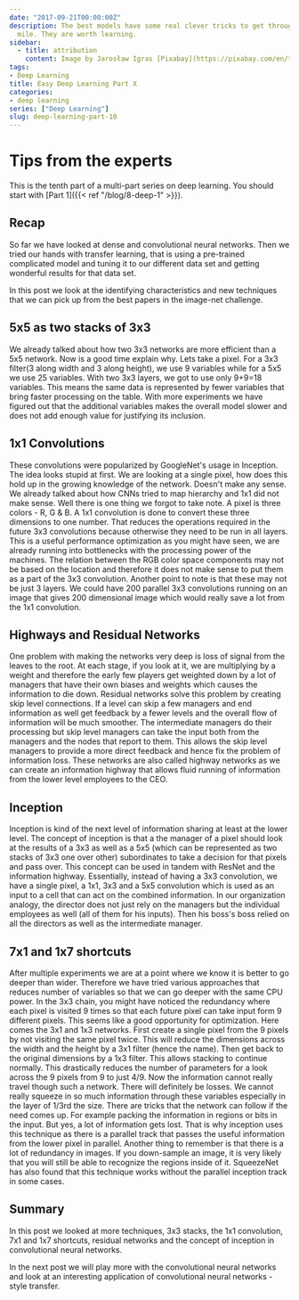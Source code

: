 ```yaml
---
date: "2017-09-21T00:00:00Z"
description: The best models have some real clever tricks to get through the last
  mile. They are worth learning.
sidebar:
  - title: attribution
    content: Image by Jarosław Igras [Pixabay](https://pixabay.com/en/the-intersection-way-investment-2683894/)
tags:
- Deep Learning
title: Easy Deep Learning Part X
categories:
- deep learning
series: ["Deep Learning"]
slug: deep-learning-part-10
---
```


# Tips from the experts
This is the tenth part of a multi-part series on deep learning. You should start with [Part 1]({{< ref "/blog/8-deep-1" >}}).

## Recap
So far we have looked at dense and convolutional neural networks. Then we tried our hands with transfer learning, that is using a pre-trained complicated model and tuning it to our different data set and getting wonderful results for that data set.

In this post we look at the identifying characteristics and new techniques that we can pick up from the best papers in the image-net challenge.

## 5x5 as two stacks of 3x3
We already talked about how two 3x3 networks are more efficient than a 5x5 network. Now is a good time explain why. Lets take a pixel. For a 3x3 filter(3 along width and 3 along height), we use 9 variables while for a 5x5 we use 25 variables. With two 3x3 layers, we got to use only 9+9=18 variables. This means the same data is represented by fewer variables that bring faster processing on the table. With more experiments we have figured out that the additional variables makes the overall model slower and does not add enough value for justifying its inclusion.

## 1x1 Convolutions
These convolutions were popularized by GoogleNet's usage in Inception. The idea looks stupid at first. We are looking at a single pixel, how does this hold up in the growing knowledge of the network. Doesn't make any sense. We already talked about how CNNs tried to map hierarchy and 1x1 did not make sense. Well there is one thing we forgot to take note. A pixel is three colors - R, G & B. A 1x1 convolution is done to convert these three dimensions to one number. That reduces the operations required in the future 3x3 convolutions because otherwise they need to be run in all layers. This is  a useful performance optimization as you might have seen, we are already running into bottlenecks with the processing power of the machines. The relation between the RGB color space components may not be based on the location and therefore it does not make sense to put them as a part of the 3x3 convolution.
Another point to note is that these may not be just 3 layers. We could have 200 parallel 3x3 convolutions running on an image that gives 200 dimensional image which would really save a lot from the 1x1 convolution.

## Highways and Residual Networks
One problem with making the networks very deep is loss of signal from the leaves to the root. At each stage, if you look at it, we are multiplying by a weight and therefore the early few players get weighted down by a lot of managers that have their own biases and weights which causes the information to die down. Residual networks solve this problem by creating skip level connections. If a level can skip a few managers and end information as well get feedback by a fewer levels and the overall flow of information will be much smoother. The intermediate managers do their processing but skip level managers can take the input both from the managers and the nodes that report to them. This allows the skip level managers to provide a more direct feedback and hence fix the problem of information loss. These networks are also called highway networks as we can create an information highway that allows fluid running of information from the lower level employees to the CEO.

## Inception
Inception is kind of the next level of information sharing at least at the lower level. The concept of inception is that a the manager of a pixel should look at the results of a 3x3 as well as a 5x5 (which can be represented as two stacks of 3x3 one over other) subordinates to take a decision for that pixels and pass over. This concept can be used in tandem with ResNet and the information highway. Essentially, instead of having a 3x3 convolution, we have a single pixel, a 1x1, 3x3 and a 5x5 convolution which is used as an input to a cell that can act on the combined information. In our organization analogy, the director does not just rely on the managers but the individual employees as well (all of them for his inputs). Then his boss's boss relied on all the directors as well as the intermediate manager.

## 7x1 and 1x7 shortcuts
After multiple experiments we are at a point where we know it is better to go deeper than wider. Therefore we have tried various approaches that reduces number of variables so that we can go deeper with the same CPU power. In the 3x3 chain, you might have noticed the redundancy where each pixel is visited 9 times so that each future pixel can take input form 9 different pixels. This seems like a good opportunity for optimization. Here comes the 3x1 and 1x3 networks. First create a single pixel from the 9 pixels by not visiting the same pixel twice. This will reduce the dimensions across the width and the height by a 3x1 filter (hence the name). Then get back to the original dimensions by a 1x3 filter. This allows stacking to continue normally. This drastically reduces the number of parameters for a look across the 9 pixels from 9 to just 4/9. Now the information cannot really travel though such a network. There will definitely be losses. We cannot really squeeze in so much information through these variables especially in the layer of 1/3rd the size. There are tricks that the network can follow if the need comes up. For example packing the information in regions or bits in the input. But yes, a lot of information gets lost. That is why inception uses this technique as there is a parallel track that passes the useful information from the lower pixel in parallel. Another thing to remember is that there is a lot of redundancy in images. If you down-sample an image, it is very likely that you will still be able to recognize the regions inside of it. SqueezeNet has also found that this technique works without the parallel inception track in some cases.

## Summary
In this post we looked at more techniques, 3x3 stacks, the 1x1 convolution, 7x1 and 1x7 shortcuts, residual networks and the concept of inception in convolutional neural networks.

In the next post we will play more with the convolutional neural networks and look at an interesting application of convolutional neural networks - style transfer.
